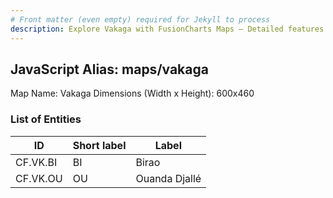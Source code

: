 ```yaml
---
# Front matter (even empty) required for Jekyll to process
description: Explore Vakaga with FusionCharts Maps – Detailed features for seamless integration. Try now & enhance your data visualization today! 
---
```


## JavaScript Alias: maps/vakaga

Map Name: Vakaga
Dimensions (Width x Height): 600x460

### List of Entities

ID | Short label | Label
---|---|---|
CF.VK.BI|BI|Birao
CF.VK.OU|OU|Ouanda Djallé
